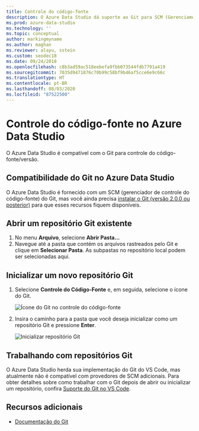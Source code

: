 ```yaml
---
title: Controle do código-fonte
description: O Azure Data Studio dá suporte ao Git para SCM (Gerenciamento de Controle do Código-Fonte). Saiba como abrir um repositório Git existente e como inicializar um novo.
ms.prod: azure-data-studio
ms.technology: ''
ms.topic: conceptual
author: markingmyname
ms.author: maghan
ms.reviewer: alayu, sstein
ms.custom: seodec18
ms.date: 09/24/2018
ms.openlocfilehash: c8b3ad59ac518eebefa9fbb073544fdb7791a419
ms.sourcegitcommit: 7035d9471876c70b99c58bf9b46af5cce6e9c66c
ms.translationtype: HT
ms.contentlocale: pt-BR
ms.lasthandoff: 08/03/2020
ms.locfileid: "87522500"
---
```

# <a name="source-control-in-azure-data-studio"></a>Controle do código-fonte no Azure Data Studio

O Azure Data Studio é compatível com o Git para controle do código-fonte/versão.

## <a name="git-support-in-azure-data-studio"></a>Compatibilidade do Git no Azure Data Studio

O Azure Data Studio é fornecido com um SCM (gerenciador de controle do código-fonte) do Git, mas você ainda precisa [instalar o Git (versão 2.0.0 ou posterior)](https://git-scm.com/download) para que esses recursos fiquem disponíveis. 

## <a name="open-an-existing-git-repository"></a>Abrir um repositório Git existente

1. No menu **Arquivo**, selecione **Abrir Pasta...**
2. Navegue até a pasta que contém os arquivos rastreados pelo Git e clique em **Selecionar Pasta**. As subpastas no repositório local podem ser selecionadas aqui.

## <a name="initialize-a-new-git-repository"></a>Inicializar um novo repositório Git

1. Selecione **Controle do Código-Fonte** e, em seguida, selecione o ícone do Git.

   ![Ícone do Git no controle do código-fonte](media/source-control/source-control.png)

1. Insira o caminho para a pasta que você deseja inicializar como um repositório Git e pressione **Enter**.

   ![Inicializar repositório Git](media/source-control/initialize-git-repository.png)

## <a name="working-with-git-repositories"></a>Trabalhando com repositórios Git

O Azure Data Studio herda sua implementação do Git do VS Code, mas atualmente não é compatível com provedores de SCM adicionais. Para obter detalhes sobre como trabalhar com o Git depois de abrir ou inicializar um repositório, confira [Suporte do Git no VS Code](https://code.visualstudio.com/docs/editor/versioncontrol#_git-support).

## <a name="additional-resources"></a>Recursos adicionais

- [Documentação do Git](https://git-scm.com/documentation)
